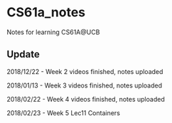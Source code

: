 # CS61a_notes
Notes for learning CS61A@UCB

## Update
2018/12/22 - Week 2 videos finished, notes uploaded 

2018/01/13 - Week 3 videos finished, notes uploaded 

2018/02/22 - Week 4 videos finished, notes uploaded

2018/02/23 - Week 5 Lec11 Containers
